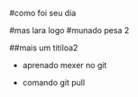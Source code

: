 #como foi seu dia


#mas  lara  logo
#munado pesa 2

##mais um titiloa2
* aprenado mexer no git

* comando  git pull
